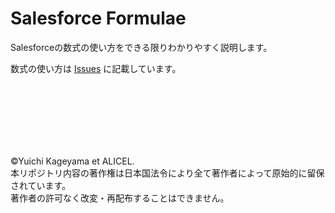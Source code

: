 # Salesforce Formulae
Salesforceの数式の使い方をできる限りわかりやすく説明します。

数式の使い方は [Issues](https://github.com/ykua/Salesforce_Formulae/issues) に記載しています。

<br>
<br>


<br><br><br><br>
©Yuichi Kageyama et ALICEL. <br>
本リポジトリ内容の著作権は日本国法令により全て著作者によって原始的に留保されています。<br>
著作者の許可なく改変・再配布することはできません。<br>
